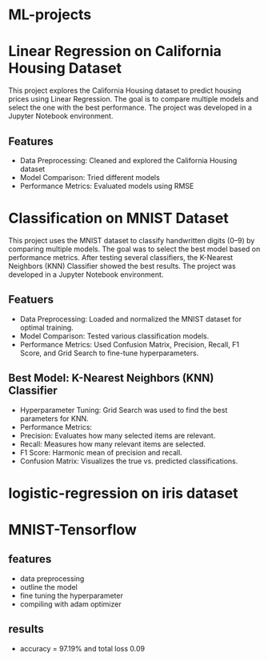 # ML-projects
# Linear Regression on California Housing Dataset
This project explores the California Housing dataset to predict housing prices using Linear Regression. The goal is to compare multiple models and select the one with the best performance. The project was developed in a Jupyter Notebook environment.
## Features
- Data Preprocessing: Cleaned and explored the California Housing dataset
- Model Comparison: Tried different models
- Performance Metrics: Evaluated models using RMSE

#  Classification on MNIST Dataset
This project uses the MNIST dataset to classify handwritten digits (0–9) by comparing multiple models. The goal was to select the best model based on performance metrics. After testing several classifiers, the K-Nearest Neighbors (KNN) Classifier showed the best results. The project was developed in a Jupyter Notebook environment.
## Featuers
- Data Preprocessing: Loaded and normalized the MNIST dataset for optimal training.
- Model Comparison: Tested various classification models.
- Performance Metrics: Used Confusion Matrix, Precision, Recall, F1 Score, and Grid Search to fine-tune hyperparameters.
## Best Model: K-Nearest Neighbors (KNN) Classifier
- Hyperparameter Tuning: Grid Search was used to find the best parameters for KNN.
- Performance Metrics:
- Precision: Evaluates how many selected items are relevant.
- Recall: Measures how many relevant items are selected.
- F1 Score: Harmonic mean of precision and recall.
- Confusion Matrix: Visualizes the true vs. predicted classifications.

# logistic-regression on iris dataset
# MNIST-Tensorflow
## features
- data preprocessing
- outline the model
- fine tuning the hyperparameter
- compiling with adam optimizer
## results
- accuracy = 97.19% and total loss 0.09

